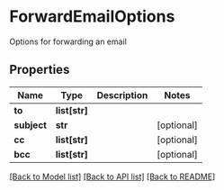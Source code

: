 # ForwardEmailOptions

Options for forwarding an email
## Properties
Name | Type | Description | Notes
------------ | ------------- | ------------- | -------------
**to** | **list[str]** |  | 
**subject** | **str** |  | [optional] 
**cc** | **list[str]** |  | [optional] 
**bcc** | **list[str]** |  | [optional] 

[[Back to Model list]](../README.md#documentation-for-models) [[Back to API list]](../README.md#documentation-for-api-endpoints) [[Back to README]](../README.md)


